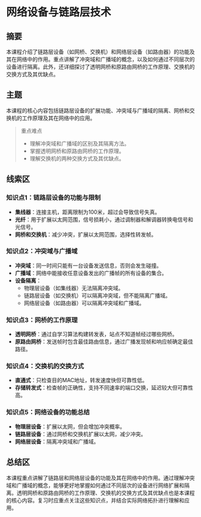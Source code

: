 # 网络设备与链路层技术

## 摘要

本课程介绍了链路层设备（如网桥、交换机）和网络层设备（如路由器）的功能及其在网络中的作用。重点讲解了冲突域和广播域的概念，以及如何通过不同层次的设备进行隔离。此外，还详细探讨了透明网桥和原路由网桥的工作原理、交换机的交换方式及其优缺点。

## 主题

本课程的核心内容包括链路层设备的扩展功能、冲突域与广播域的隔离、网桥和交换机的工作原理及其在网络中的应用。

> 重点难点
>
> - 理解冲突域和广播域的区别及其隔离方法。
> - 掌握透明网桥和原路由网桥的工作原理。
> - 理解交换机的两种交换方式及其优缺点。

## 线索区

### 知识点1：链路层设备的功能与限制
- **集线器**：连接主机，距离限制为100米，超过会导致信号失真。
- **光纤**：用于扩展以太网范围，信号损耗小，通过调制器和解调器转换电信号和光信号。
- **网桥和交换机**：减少冲突，扩展以太网范围，选择性转发帧。

### 知识点2：冲突域与广播域
- **冲突域**：同一时间只能有一台设备发送信息，否则会发生碰撞。
- **广播域**：网络中能接收任意设备发出的广播帧的所有设备的集合。
- **设备隔离**：
  - 物理层设备（如集线器）无法隔离冲突域。
  - 链路层设备（如交换机）可以隔离冲突域，但不能隔离广播域。
  - 网络层设备（如路由器）可以隔离冲突域和广播域。

### 知识点3：网桥的工作原理
- **透明网桥**：通过自学习算法构建转发表，站点不知道帧经过哪些网桥。
- **原路由网桥**：发送帧时包含最佳路由信息，通过广播发现帧和响应帧确定最佳路径。

### 知识点4：交换机的交换方式
- **直通式**：只检查目的MAC地址，转发速度快但可靠性低。
- **存储转发式**：检查帧的正确性，支持不同速率的端口交换，延迟较大但可靠性高。

### 知识点5：网络设备的功能总结
- **物理层设备**：扩展以太网，但会增加冲突概率。
- **链路层设备**：通过网桥和交换机扩展以太网，减少冲突。
- **网络层设备**：隔离冲突域和广播域。

## 总结区

本课程重点讲解了链路层和网络层设备的功能及其在网络中的作用。通过理解冲突域和广播域的概念，能够更好地掌握如何通过不同层次的设备进行网络扩展和隔离。透明网桥和原路由网桥的工作原理、交换机的交换方式及其优缺点也是本课程的核心内容。复习时应重点关注这些知识点，并结合实际网络拓扑进行理解和应用。